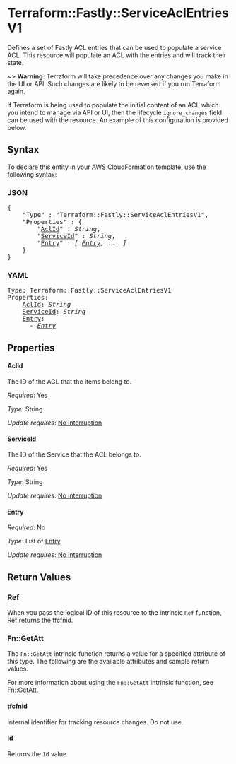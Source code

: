 # Terraform::Fastly::ServiceAclEntriesV1

Defines a set of Fastly ACL entries that can be used to populate a service ACL.  This resource will populate an ACL with the entries and will track their state.

~> **Warning:** Terraform will take precedence over any changes you make in the UI or API. Such changes are likely to be reversed if you run Terraform again.  

If Terraform is being used to populate the initial content of an ACL which you intend to manage via API or UI, then the lifecycle `ignore_changes` field can be used with the resource.  An example of this configuration is provided below.

## Syntax

To declare this entity in your AWS CloudFormation template, use the following syntax:

### JSON

<pre>
{
    "Type" : "Terraform::Fastly::ServiceAclEntriesV1",
    "Properties" : {
        "<a href="#aclid" title="AclId">AclId</a>" : <i>String</i>,
        "<a href="#serviceid" title="ServiceId">ServiceId</a>" : <i>String</i>,
        "<a href="#entry" title="Entry">Entry</a>" : <i>[ <a href="entry.md">Entry</a>, ... ]</i>
    }
}
</pre>

### YAML

<pre>
Type: Terraform::Fastly::ServiceAclEntriesV1
Properties:
    <a href="#aclid" title="AclId">AclId</a>: <i>String</i>
    <a href="#serviceid" title="ServiceId">ServiceId</a>: <i>String</i>
    <a href="#entry" title="Entry">Entry</a>: <i>
      - <a href="entry.md">Entry</a></i>
</pre>

## Properties

#### AclId

The ID of the ACL that the items belong to.

_Required_: Yes

_Type_: String

_Update requires_: [No interruption](https://docs.aws.amazon.com/AWSCloudFormation/latest/UserGuide/using-cfn-updating-stacks-update-behaviors.html#update-no-interrupt)

#### ServiceId

The ID of the Service that the ACL belongs to.

_Required_: Yes

_Type_: String

_Update requires_: [No interruption](https://docs.aws.amazon.com/AWSCloudFormation/latest/UserGuide/using-cfn-updating-stacks-update-behaviors.html#update-no-interrupt)

#### Entry

_Required_: No

_Type_: List of <a href="entry.md">Entry</a>

_Update requires_: [No interruption](https://docs.aws.amazon.com/AWSCloudFormation/latest/UserGuide/using-cfn-updating-stacks-update-behaviors.html#update-no-interrupt)

## Return Values

### Ref

When you pass the logical ID of this resource to the intrinsic `Ref` function, Ref returns the tfcfnid.

### Fn::GetAtt

The `Fn::GetAtt` intrinsic function returns a value for a specified attribute of this type. The following are the available attributes and sample return values.

For more information about using the `Fn::GetAtt` intrinsic function, see [Fn::GetAtt](https://docs.aws.amazon.com/AWSCloudFormation/latest/UserGuide/intrinsic-function-reference-getatt.html).

#### tfcfnid

Internal identifier for tracking resource changes. Do not use.

#### Id

Returns the <code>Id</code> value.

